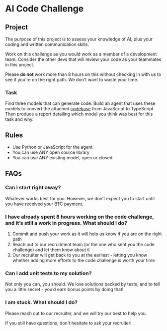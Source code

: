 # AI Code Challenge

## Project

The purpose of this project is to assess your knowledge of AI, plus your coding and written communication skills.

Work on this challenge as you would work as a member of a development team. Consider the other devs that will review your code as your teammates in this project.

Please **do not** work more than 8 hours on this without checking in with us to see if you're on the right path. We don't want to waste your time.

### Task

Find three models that can generate code. Build an agent that uses these models to convert the attached [codebase](./codebase/) from JavaScript to TypeScript. Then produce a report detailing which model you think was best for this task and why.

## Rules

- Use Python or JavaScript for the agent
- You can use ANY open source library
- You can use ANY existing model, open or closed

## FAQs

### Can I start right away?
Whatever works best for you. However, we don’t expect you to start until you have received your BTC payment.

### I have already spent 8 hours working on the code challenge, and it’s still a work in progress. What should I do?
1. Commit and push your work as it will help us know if you are on the right path
2. Reach out to our recruitment team (or the one who sent you the code challenge) and let them know about it
3. Our recruiter will get back to you at the earliest - letting you know whether adding more efforts to the code challenge is worth your time

### Can I add unit tests to my solution?
Not only you can, you should. We love solutions backed by tests, and to tell you a little secret - you’d earn bonus points by doing that!

### I am stuck. What should I do?
Please reach out to our recruiter, and we will try our best to help you.

If you still have questions, don't hesitate to ask your recruiter!
